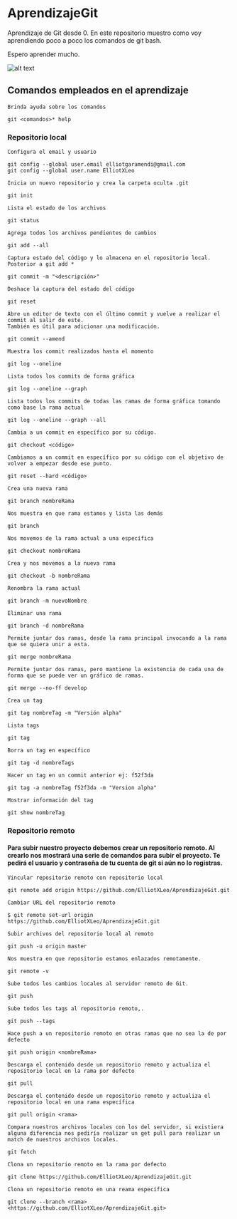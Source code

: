 # AprendizajeGit
Aprendizaje de Git desde 0.
En este repositorio muestro como voy aprendiendo poco a poco los comandos de git bash.

Espero aprender mucho.

![alt text](https://miro.medium.com/max/352/1*qR6xp69TZSS9Dv_ZBxTw1w.jpeg)

## Comandos empleados en el aprendizaje
```
Brinda ayuda sobre los comandos

git <comandos>* help
```
### Repositorio local
```
Configura el email y usuario

git config --global user.email elliotgaramendi@gmail.com
git config --global user.name ElliotXLeo
```

```
Inicia un nuevo repositorio y crea la carpeta oculta .git

git init
```

```
Lista el estado de los archivos 

git status
```

```
Agrega todos los archivos pendientes de cambios

git add --all
```

```
Captura estado del código y lo almacena en el repositorio local. Posterior a git add *

git commit -m "<descripción>"
```

```
Deshace la captura del estado del código

git reset
```

```
Abre un editor de texto con el último commit y vuelve a realizar el commit al salir de este.
También es útil para adicionar una modificación.

git commit --amend
```

```
Muestra los commit realizados hasta el momento

git log --oneline
```

```
Lista todos los commits de forma gráfica

git log --oneline --graph
```

```
Lista todos los commits de todas las ramas de forma gráfica tomando como base la rama actual

git log --oneline --graph --all
```

```
Cambia a un commit en específico por su código.

git checkout <código>
```

```
Cambiamos a un commit en específico por su código con el objetivo de volver a empezar desde ese punto.

git reset --hard <código>
```

```
Crea una nueva rama

git branch nombreRama
```

```
Nos muestra en que rama estamos y lista las demás

git branch
```

```
Nos movemos de la rama actual a una específica

git checkout nombreRama
```

```
Crea y nos movemos a la nueva rama

git checkout -b nombreRama
```

```
Renombra la rama actual

git branch -m nuevoNombre
```

```
Eliminar una rama

git branch -d nombreRama
```

```
Permite juntar dos ramas, desde la rama principal invocando a la rama que se quiera unir a esta.

git merge nombreRama
```

```
Permite juntar dos ramas, pero mantiene la existencia de cada una de forma que se puede ver un gráfico de ramas.

git merge --no-ff develop
```

```
Crea un tag

git tag nombreTag -m "Versión alpha"
```

```
Lista tags

git tag
```

```
Borra un tag en específico

git tag -d nombreTags
```

```
Hacer un tag en un commit anterior ej: f52f3da

git tag -a nombreTag f52f3da -m "Version alpha"
```

```
Mostrar información del tag

git show nombreTag
```

### Repositorio remoto
#### Para subir nuestro proyecto debemos crear un repositorio remoto. Al crearlo nos mostrará una serie de comandos para subir el proyecto. Te pedirá el usuario y contraseña de tu cuenta de git si aún no lo registras.

```
Vincular repositorio remoto con repositorio local 

git remote add origin https://github.com/ElliotXLeo/AprendizajeGit.git
```

```
Cambiar URL del repositorio remoto

$ git remote set-url origin https://github.com/ElliotXLeo/AprendizajeGit.git
```

```
Subir archivos del repositorio local al remoto

git push -u origin master
```

```
Nos muestra en que repositorio estamos enlazados remotamente.

git remote -v
```

```
Sube todos los cambios locales al servidor remoto de Git.

git push
```

```
Sube todos los tags al repositorio remoto,.

git push --tags
```

```
Hace push a un repositorio remoto en otras ramas que no sea la de por defecto

git push origin <nombreRama>
```

```
Descarga el contenido desde un repositorio remoto y actualiza el repositorio local en la rama por defecto

git pull
```

```
Descarga el contenido desde un repositorio remoto y actualiza el repositorio local en una rama específica

git pull origin <rama>
```

```
Compara nuestros archivos locales con los del servidor, si existiera alguna diferencia nos pediría realizar un get pull para realizar un match de nuestros archivos locales.

git fetch
```

```
Clona un repositorio remoto en la rama por defecto

git clone https://github.com/ElliotXLeo/AprendizajeGit.git
```

```
Clona un repositorio remoto en una reama específica

git clone --branch <rama> <https://github.com/ElliotXLeo/AprendizajeGit.git>
```
